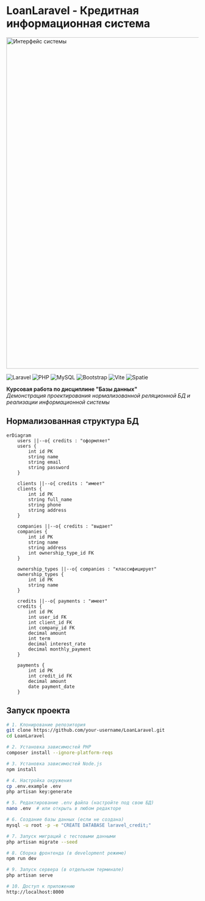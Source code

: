 # LoanLaravel - Кредитная информационная система

<img width="1893" height="868" alt="Интерфейс системы" src="https://github.com/user-attachments/assets/f4fd4300-c5da-44d2-984e-5046ee8f8c6a">

![Laravel](https://img.shields.io/badge/Laravel-10.x-FF2D20?logo=laravel&logoColor=white)
![PHP](https://img.shields.io/badge/PHP-8.1+-777BB4?logo=php&logoColor=white)
![MySQL](https://img.shields.io/badge/MySQL-8.0-4479A1?logo=mysql&logoColor=white)
![Bootstrap](https://img.shields.io/badge/Bootstrap-5.x-7952B3?logo=bootstrap&logoColor=white)
![Vite](https://img.shields.io/badge/Vite-4.x-646CFF?logo=vite&logoColor=white)
![Spatie](https://img.shields.io/badge/Spatie_Permissions-6.7-4A4A4A?logo=laravel)

**Курсовая работа по дисциплине "Базы данных"**  
*Демонстрация проектирования нормализованной реляционной БД и реализации информационной системы*

## Нормализованная структура БД

```mermaid
erDiagram
    users ||--o{ credits : "оформляет"
    users {
        int id PK
        string name
        string email
        string password
    }
    
    clients ||--o{ credits : "имеет"
    clients {
        int id PK
        string full_name
        string phone
        string address
    }
    
    companies ||--o{ credits : "выдает"
    companies {
        int id PK
        string name
        string address
        int ownership_type_id FK
    }
    
    ownership_types ||--o{ companies : "классифицирует"
    ownership_types {
        int id PK
        string name
    }
    
    credits ||--o{ payments : "имеет"
    credits {
        int id PK
        int user_id FK
        int client_id FK
        int company_id FK
        decimal amount
        int term
        decimal interest_rate
        decimal monthly_payment
    }
    
    payments {
        int id PK
        int credit_id FK
        decimal amount
        date payment_date
    }
```
##  Запуск проекта

```bash
# 1. Клонирование репозитория
git clone https://github.com/your-username/LoanLaravel.git
cd LoanLaravel

# 2. Установка зависимостей PHP
composer install --ignore-platform-reqs

# 3. Установка зависимостей Node.js
npm install

# 4. Настройка окружения
cp .env.example .env
php artisan key:generate

# 5. Редактирование .env файла (настройте под свою БД)
nano .env  # или открыть в любом редакторе

# 6. Создание базы данных (если не создана)
mysql -u root -p -e "CREATE DATABASE laravel_credit;"

# 7. Запуск миграций с тестовыми данными
php artisan migrate --seed

# 8. Сборка фронтенда (в development режиме)
npm run dev

# 9. Запуск сервера (в отдельном терминале)
php artisan serve

# 10. Доступ к приложению
http://localhost:8000
```
